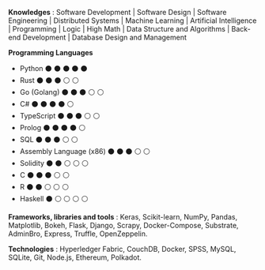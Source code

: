 **Knowledges**
: Software Development | Software Design | Software Engineering | Distributed Systems | Machine Learning | Artificial Intelligence | Programming | Logic | High Math | Data Structure and Algorithms | Back-end Development | Database Design and Management 

**Programming Languages**

- Python :black_circle: :black_circle: :black_circle: :black_circle: :black_circle:
- Rust :black_circle: :black_circle: :black_circle: :white_circle: :white_circle:
- Go (Golang) :black_circle: :black_circle: :black_circle: :white_circle: :white_circle:
- C# :black_circle: :black_circle: :black_circle: :black_circle: :white_circle:
- TypeScript :black_circle: :black_circle: :black_circle: :white_circle: :white_circle:
- Prolog :black_circle: :black_circle: :black_circle: :black_circle: :white_circle:
- SQL :black_circle: :black_circle: :black_circle: :white_circle: :white_circle:
- Assembly Language (x86) :black_circle: :black_circle: :black_circle: :white_circle: :white_circle:
- Solidity :black_circle: :black_circle: :white_circle: :white_circle: :white_circle:
- C :black_circle: :black_circle: :black_circle: :white_circle: :white_circle:
- R :black_circle: :black_circle: :white_circle: :white_circle: :white_circle:
- Haskell :black_circle: :white_circle: :white_circle: :white_circle: :white_circle:
<!-- Analize this -->
**Frameworks, libraries and tools**
: Keras, Scikit-learn, NumPy, Pandas, Matplotlib, Bokeh, Flask, Django, Scrapy, Docker-Compose, Substrate, AdminBro, Express, Truffle, OpenZeppelin.

**Technologies**
: Hyperledger Fabric, CouchDB, Docker, SPSS, MySQL, SQLite, Git, Node.js, Ethereum, Polkadot. 